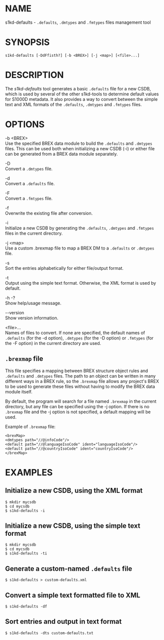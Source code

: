 NAME
====

s1kd-defaults - `.defaults`, `.dmtypes` and `.fmtypes` files management tool

SYNOPSIS
========

    s1kd-defaults [-DdFfisth?] [-b <BREX>] [-j <map>] [<file>...]

DESCRIPTION
===========

The *s1kd-defaults* tool generates a basic `.defaults` file for a new CSDB, which is used by several of the other s1kd-tools to determine default values for S1000D metadata. It also provides a way to convert between the simple text and XML formats of the `.defaults`, `.dmtypes` and `.fmtypes` files.

OPTIONS
=======

-b &lt;BREX&gt;  
Use the specified BREX data module to build the `.defaults` and `.dmtypes` files. This can be used both when initializing a new CSDB (-i) or either file can be generated from a BREX data module separately.

-D  
Convert a `.dmtypes` file.

-d  
Convert a `.defaults` file.

-F  
Convert a `.fmtypes` file.

-f  
Overwrite the existing file after conversion.

-i  
Initialize a new CSDB by generating the `.defaults`, `.dmtypes` and `.fmtypes` files in the current directory.

-j &lt;map&gt;  
Use a custom .brexmap file to map a BREX DM to a `.defaults` or `.dmtypes` file.

-s  
Sort the entries alphabetically for either file/output format.

-t  
Output using the simple text format. Otherwise, the XML format is used by default.

-h -?  
Show help/usage message.

--version  
Show version information.

&lt;file&gt;...  
Names of files to convert. If none are specified, the default names of `.defaults` (for the -d option), `.dmtypes` (for the -D option) or `.fmtypes` (for the -F option) in the current directory are used.

`.brexmap` file
---------------

This file specifies a mapping between BREX structure object rules and `.defaults` and `.dmtypes` files. The path to an object can be written in many different ways in a BREX rule, so the `.brexmap` file allows any project's BREX to be used to generate these files without having to modify the BREX data module itself.

By default, the program will search for a file named `.brexmap` in the current directory, but any file can be specified using the -j option. If there is no `.brexmap` file and the -j option is not specified, a default mapping will be used.

Example of `.brexmap` file:

    <brexMap>
    <dmtypes path="//@infoCode"/>
    <default path="//@languageIsoCode" ident="languageIsoCode"/>
    <default path="//@countryIsoCode" ident="countryIsoCode"/>
    </brexMap>

EXAMPLES
========

Initialize a new CSDB, using the XML format
-------------------------------------------

    $ mkdir mycsdb
    $ cd mycsdb
    $ s1kd-defaults -i

Initialize a new CSDB, using the simple text format
---------------------------------------------------

    $ mkdir mycsdb
    $ cd mycsdb
    $ s1kd-defaults -ti

Generate a custom-named `.defaults` file
----------------------------------------

    $ s1kd-defaults > custom-defaults.xml

Convert a simple text formatted file to XML
-------------------------------------------

    $ s1kd-defaults -df

Sort entries and output in text format
--------------------------------------

    $ s1kd-defaults -dts custom-defaults.txt
